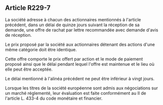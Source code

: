 Article R229-7
----
La société adresse à chacun des actionnaires mentionnés à l'article précédent,
dans un délai de quinze jours suivant la réception de sa demande, une offre de
rachat par lettre recommandée avec demande d'avis de réception.

Le prix proposé par la société aux actionnaires détenant des actions d'une même
catégorie doit être identique.

Cette offre comporte le prix offert par action et le mode de paiement proposé
ainsi que le délai pendant lequel l'offre est maintenue et le lieu où elle peut
être acceptée.

Le délai mentionné à l'alinéa précédent ne peut être inférieur à vingt jours.

Lorsque les titres de la société européenne sont admis aux négociations sur un
marché réglementé, leur évaluation est faite conformément au II de l'article L.
433-4 du code monétaire et financier.
